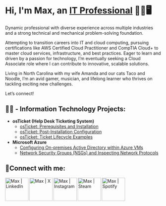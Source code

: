 <h1>Hi, I'm Max, an <a href="https://www.linkedin.com/in/maxwell-silver-401634277/">IT Professional</a> 🧙‍♂️🖥️ </h1>

Dynamic professional with diverse experience across multiple industries and a strong technical and mechanical problem-solving foundation.

Attempting to transition careers into IT and cloud computing, pursuing certifications like AWS Certified Cloud Practitioner and CompTIA Cloud+ to master cloud services, infrastructure, and best practices. Eager to learn and driven by a passion for technology, I’m eventually seeking a Cloud Associate role where I can contribute to innovative, scalable solutions.

Living in North Carolina with my wife Amanda and our cats Taco and Noodle, I’m an avid gamer, musician, and lifelong learner who thrives on tackling exciting new challenges.

Let’s connect!

<h2>👨‍💻 - Information Technology Projects:</h2>

- <b>osTicket (Help Desk Ticketing System)</b>
  - [osTicket: Prerequisites and Installation](https://github.com/mxwllslvr/osticket-prereqs/)
  - [osTicket: Post-Installation Configuration](https://github.com/mxwllslvr/osTicket-Post-Install-Configuration)
  - [osTicket: Ticket Lifecycle Examples](https://github.com/mxwllslvr/Ticket-Lifecycle-Examples)
- <b>Microsoft Azure</b>
  - [Configuring On-premises Active Directory within Azure VMs](https://github.com/mxwllslvr/Configuring-On-premises-Active-Directory-within-Azure-VMs/)
  - [Network Security Groups (NSGs) and Inspecting Network Protocols](https://github.com/mxwllslvr/azure-network-protocols)

<h2>🤳Connect with me:</h2>

[<img align="left" alt="Max | LinkedIn" width="75px" src="https://cdn.jsdelivr.net/npm/simple-icons@v3/icons/linkedin.svg" />][linkedin]
[<img align="left" alt="Max | X" width="75px" src="https://cdn2.iconfinder.com/data/icons/threads-by-instagram/24/x-logo-twitter-new-brand-contained-1024.png" />][X]
[<img align="left" alt="Max | Instagram" width="75px" src="https://cdn.jsdelivr.net/npm/simple-icons@v3/icons/instagram.svg" />][instagram]
[<img align="left" alt="Max | Steam" width="75px" src="https://cdn3.iconfinder.com/data/icons/remixicon-logos/24/steam-fill-1024.png" />][steam]
[<img align="left" alt="Max | Spotify" width="75px" src="https://cdn1.iconfinder.com/data/icons/social-media-vol-3/24/_spotify-1024.png" />][spotify]

[X]: https://x.com/mxwllslvr
[instagram]: https://www.instagram.com/fatherhanukkah/
[linkedin]: https://www.linkedin.com/in/maxwell-silver-401634277/
[steam]: https://steamcommunity.com/id/mxwllslvr
[spotify]: https://open.spotify.com/user/msilver88?si=8cba182629714df8
